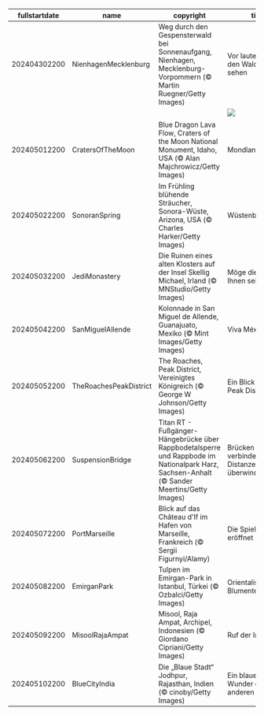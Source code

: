 |fullstartdate|name|copyright|title|image|
|--|--|--|--|--|
202404302200|NienhagenMecklenburg|Weg durch den Gespensterwald bei Sonnenaufgang, Nienhagen, Mecklenburg-Vorpommern (© Martin Ruegner/Getty Images)|Vor lauter Bäumen den Wald nicht sehen|![](/de-DE/2024/05/202404302200NienhagenMecklenburg.jpg)|
||||![](/de-DE/2024/05/.jpg)|
202405012200|CratersOfTheMoon|Blue Dragon Lava Flow, Craters of the Moon National Monument, Idaho, USA (© Alan Majchrowicz/Getty Images)|Mondlandschaften|![](/de-DE/2024/05/202405012200CratersOfTheMoon.jpg)|
202405022200|SonoranSpring|Im Frühling blühende Sträucher, Sonora-Wüste, Arizona, USA (© Charles Harker/Getty Images)|Wüstenblumen|![](/de-DE/2024/05/202405022200SonoranSpring.jpg)|
202405032200|JediMonastery|Die Ruinen eines alten Klosters auf der Insel Skellig Michael, Irland (© MNStudio/Getty Images)|Möge die Kraft mit Ihnen sein|![](/de-DE/2024/05/202405032200JediMonastery.jpg)|
202405042200|SanMiguelAllende|Kolonnade in San Miguel de Allende, Guanajuato, Mexiko (© Mint Images/Getty Images)|Viva México!|![](/de-DE/2024/05/202405042200SanMiguelAllende.jpg)|
202405052200|TheRoachesPeakDistrict|The Roaches, Peak District, Vereinigtes Königreich (© George W Johnson/Getty Images)|Ein Blick in den Peak District|![](/de-DE/2024/05/202405052200TheRoachesPeakDistrict.jpg)|
202405062200|SuspensionBridge|Titan RT - Fußgänger-Hängebrücke über Rappbodetalsperre und Rappbode im Nationalpark Harz, Sachsen-Anhalt (© Sander Meertins/Getty Images)|Brücken verbinden, Distanzen überwinden|![](/de-DE/2024/05/202405062200SuspensionBridge.jpg)|
202405072200|PortMarseille|Blick auf das Château d'If im Hafen von Marseille, Frankreich (© Sergii Figurnyi/Alamy)|Die Spiele sind eröffnet|![](/de-DE/2024/05/202405072200PortMarseille.jpg)|
202405082200|EmirganPark|Tulpen im Emirgan-Park in Istanbul, Türkei (© Ozbalci/Getty Images)|Orientalische Blumenteppiche|![](/de-DE/2024/05/202405082200EmirganPark.jpg)|
202405092200|MisoolRajaAmpat|Misool, Raja Ampat, Archipel, Indonesien (© Giordano Cipriani/Getty Images)|Ruf der Inseln|![](/de-DE/2024/05/202405092200MisoolRajaAmpat.jpg)|
202405102200|BlueCityIndia|Die „Blaue Stadt“ Jodhpur, Rajasthan, Indien (© cinoby/Getty Images)|Ein blaues Wunder der anderen Art|![](/de-DE/2024/05/202405102200BlueCityIndia.jpg)|
